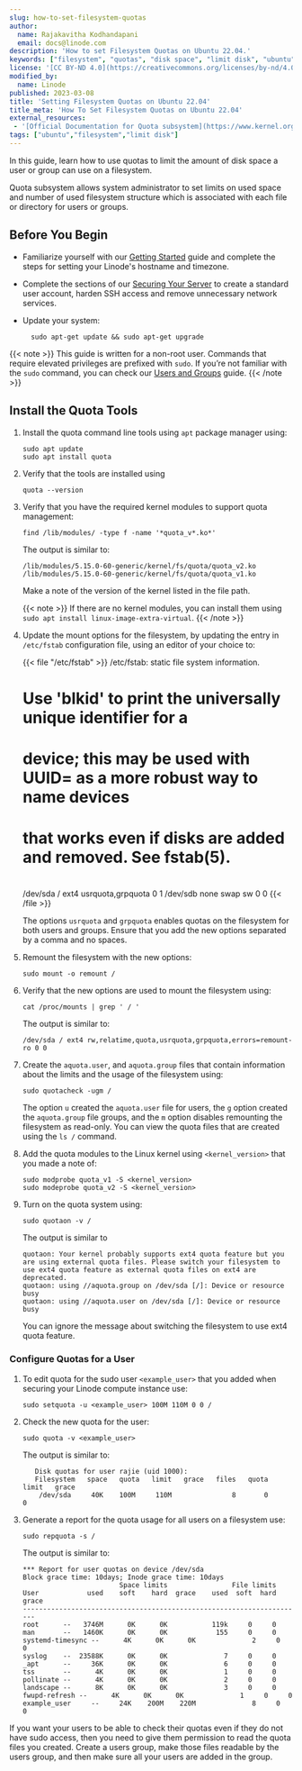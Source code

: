 ```yaml
---
slug: how-to-set-filesystem-quotas
author:
  name: Rajakavitha Kodhandapani
  email: docs@linode.com
description: 'How to set Filesystem Quotas on Ubuntu 22.04.'
keywords: ["filesystem", "quotas", "disk space", "limit disk", "ubuntu"]
license: '[CC BY-ND 4.0](https://creativecommons.org/licenses/by-nd/4.0)'
modified_by:
  name: Linode
published: 2023-03-08
title: 'Setting Filesystem Quotas on Ubuntu 22.04'
title_meta: 'How To Set Filesystem Quotas on Ubuntu 22.04'
external_resources:
 - '[Official Documentation for Quota subsystem](https://www.kernel.org/doc/html/next/filesystems/quota.html)'
tags: ["ubuntu","filesystem","limit disk"]
---
```


In this guide, learn how to use quotas to limit the amount of disk space a user or group can use on a filesystem.

Quota subsystem allows system administrator to set limits on used space and number of used filesystem structure which is associated with each file or directory for users or groups.

## Before You Begin

- Familiarize yourself with our [Getting Started](/docs/guides/getting-started/) guide and complete the steps for setting your Linode's hostname and timezone.

- Complete the sections of our [Securing Your Server](/docs/guides/set-up-and-secure/) to create a standard user account, harden SSH access and remove unnecessary network services.

- Update your system:

        sudo apt-get update && sudo apt-get upgrade

{{< note >}}
This guide is written for a non-root user. Commands that require elevated privileges are prefixed with `sudo`. If you’re not familiar with the `sudo` command, you can check our [Users and Groups](/docs/guides/linux-users-and-groups/) guide.
{{< /note >}}

## Install the Quota Tools

1. Install the quota command line tools using `apt` package manager using:

    ```
    sudo apt update
    sudo apt install quota
    ```

1. Verify that the tools are installed using

    ```
    quota --version
    ```

1. Verify that you have the required kernel modules to support quota management:

    ```
    find /lib/modules/ -type f -name '*quota_v*.ko*'
    ```

    The output is similar to:

    ```output
    /lib/modules/5.15.0-60-generic/kernel/fs/quota/quota_v2.ko
    /lib/modules/5.15.0-60-generic/kernel/fs/quota/quota_v1.ko
    ```

    Make a note of the version of the kernel listed in the file path.

    {{< note >}}
    If there are no kernel modules, you can install them using `sudo apt install linux-image-extra-virtual`.
    {{< /note >}}

1. Update the mount options for the filesystem, by updating the entry in `/etc/fstab` configuration file, using an editor of your choice to:

   {{< file "/etc/fstab" >}}
    /etc/fstab: static file system information.
    #
    # Use 'blkid' to print the universally unique identifier for a
    # device; this may be used with UUID= as a more robust way to name devices
    # that works even if disks are added and removed. See fstab(5).
    #
    # <file system> <mount point>   <type>  <options>       <dump>  <pass>
    /dev/sda        /               ext4    usrquota,grpquota 0     1
    /dev/sdb        none            swap    sw                0     0
    {{< /file >}}

    The options `usrquota` and `grpquota` enables quotas on the filesystem for both users and groups. Ensure that you add the new options separated by a comma and no spaces.

1.  Remount the filesystem with the new options:

    ```
    sudo mount -o remount /
    ```
1.  Verify that the new options are used to mount the filesystem using:

    ```
    cat /proc/mounts | grep ' / '
    ```
    The output is similar to:

    ```output
    /dev/sda / ext4 rw,relatime,quota,usrquota,grpquota,errors=remount-ro 0 0
    ```
1. Create the `aquota.user`, and `aquota.group` files that contain information about the limits and the usage of the filesystem using:

    ```
    sudo quotacheck -ugm /
    ```
    The option `u` created the `aquota.user` file for users, the `g` option created the `aquota.group` file groups, and the `m` option disables remounting the filesystem as read-only.
    You can view the quota files that are created using the `ls /` command.

1.   Add the quota modules to the Linux kernel using `<kernel_version>` that you made a note of:

     ```
     sudo modprobe quota_v1 -S <kernel_version>
     sudo modeprobe quota_v2 -S <kernel_version>
     ```

1.  Turn on the quota system using:

     ```
     sudo quotaon -v /
     ```
    The output is similar to

    ```output
    quotaon: Your kernel probably supports ext4 quota feature but you are using external quota files. Please switch your filesystem to use ext4 quota feature as external quota files on ext4 are deprecated.
    quotaon: using //aquota.group on /dev/sda [/]: Device or resource busy
    quotaon: using //aquota.user on /dev/sda [/]: Device or resource busy
    ```
    You can ignore the message about switching the filesystem to use ext4 quota feature.

### Configure Quotas for a User

1. To edit quota for the sudo user `<example_user>` that you added when securing your Linode compute instance use:

   ```
   sudo setquota -u <example_user> 100M 110M 0 0 /
   ```
1. Check the new quota for the user:

   ```
   sudo quota -v <example_user>
   ```
   The output is similar to:

   ```output
      Disk quotas for user rajie (uid 1000):
      Filesystem   space   quota   limit   grace   files   quota   limit   grace
       /dev/sda     40K    100M     110M               8       0       0
   ```
1. Generate  a report for the quota usage for all users on a filesystem use:

   ```
   sudo repquota -s /
   ```

   The output is similar to:

   ```output
   *** Report for user quotas on device /dev/sda
   Block grace time: 10days; Inode grace time: 10days
                           Space limits                File limits
   User            used    soft    hard  grace    used  soft  hard  grace
   ----------------------------------------------------------------------
   root      --   3746M      0K      0K           119k     0     0
   man       --   1460K      0K      0K            155     0     0
   systemd-timesync --      4K      0K      0K              2     0     0
   syslog    --  23588K      0K      0K              7     0     0
   _apt      --     36K      0K      0K              6     0     0
   tss       --      4K      0K      0K              1     0     0
   pollinate --      4K      0K      0K              2     0     0
   landscape --      8K      0K      0K              3     0     0
   fwupd-refresh --      4K      0K      0K              1     0     0
   example_user     --     24K    200M    220M              8     0     0

If you want your users to be able to check their quotas even if they do not have sudo access, then you need to give them permission to read the quota files you created. Create a users group, make those files readable by the users group, and then make sure all your users are added in the group.